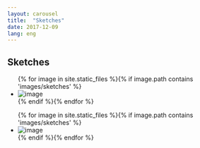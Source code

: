 ```yaml
---
layout: carousel
title:  "Sketches"
date: 2017-12-09
lang: eng
---
```

<h2>Sketches</h2>
<div id="slider" class="flexslider">
    <ul class="slides"> 
{% for image in site.static_files %}{% if image.path contains 'images/sketches' %}
    <li>
        <img src="{{ site.baseurl }}{{ image.path }}" alt="image" />
    </li>
{% endif %}{% endfor %}
    </ul>
</div>

<div id="carousel" class="flexslider">
    <ul class="slides"> 
{% for image in site.static_files %}{% if image.path contains 'images/sketches' %}
    <li>
        <img src="{{ site.baseurl }}{{ image.path }}" alt="image" />
    </li>
{% endif %}{% endfor %}
    </ul>
</div>
